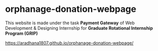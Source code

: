 # orphanage-donation-webpage
This website is made under the task **Payment Gateway** of Web Development & Designing Internship for **Graduate Rotational Internship Program (GRIP)** 


https://aradhana1807.github.io/orphanage-donation-webpage/
